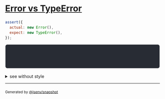 # [Error vs TypeError](../../prototype.test.js#L5)

```js
assert({
  actual: new Error(),
  expect: new TypeError(),
});
```

![img](throw.svg)

<details>
  <summary>see without style</summary>

```console
AssertionError: actual and expect are different

actual: Error
expect: TypeError
```

</details>

---
<sub>
  Generated by <a href="https://github.com/jsenv/core/tree/main/packages/independent/snapshot">@jsenv/snapshot</a>
</sub>